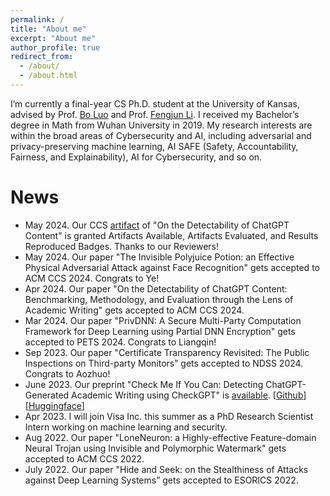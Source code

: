 ```yaml
---
permalink: /
title: "About me"
excerpt: "About me"
author_profile: true
redirect_from: 
  - /about/
  - /about.html
---
```


I’m currently a final-year CS Ph.D. student at the University of Kansas, advised by Prof. [Bo Luo](http://www.ittc.ku.edu/~bluo/) and Prof. [Fengjun Li](http://www.ittc.ku.edu/~fli/index.html). I received my Bachelor’s degree in Math from Wuhan University in 2019. My research interests are within the broad areas of Cybersecurity and AI, including adversarial and privacy-preserving machine learning, AI SAFE (Safety, Accountability, Fairness, and Explainability), AI for Cybersecurity, and so on.

<p style="color: red;">
<!--I am to join Boise State University as a Tenure-Track Assistant Professor in Fall 2024. I am looking for self-motivated students to join my group. Please contact me at {julianzy2024 AT gmail DOT com} if you are interested! -->
</p>

News
======
* May 2024. Our CCS [artifact](10.5281/zenodo.11046882) of "On the Detectability of ChatGPT Content" is granted Artifacts Available, Artifacts Evaluated, and Results Reproduced Badges. Thanks to our Reviewers!
* May 2024. Our paper "The Invisible Polyjuice Potion: an Effective Physical Adversarial Attack against Face Recognition" gets accepted to ACM CCS 2024. Congrats to Ye!
* Apr 2024. Our paper "On the Detectability of ChatGPT Content: Benchmarking, Methodology, and Evaluation through the Lens of Academic Writing" gets accepted to ACM CCS 2024. 
* Mar 2024. Our paper "PrivDNN: A Secure Multi-Party Computation Framework for Deep Learning using Partial DNN Encryption" gets accepted to PETS 2024. Congrats to Liangqin!
* Sep 2023. Our paper "Certificate Transparency Revisited: The Public Inspections on Third-party Monitors” gets accepted to NDSS 2024. Congrats to Aozhuo!
* June 2023. Our preprint "Check Me If You Can: Detecting ChatGPT-Generated Academic Writing using CheckGPT" is [available](https://arxiv.org/abs/2306.05524). [[Github](https://github.com/liuzey/CheckGPT)][[Huggingface](https://huggingface.co/julianzy/CheckGPT)]
* Apr 2023. I will join Visa Inc. this summer as a PhD Research Scientist Intern working on machine learning and security.
* Aug 2022. Our paper "LoneNeuron: a Highly-effective Feature-domain Neural Trojan using Invisible and Polymorphic Watermark" gets accepted to ACM CCS 2022.
* July 2022. Our paper "Hide and Seek: on the Stealthiness of Attacks against Deep Learning Systems” gets accepted to ESORICS 2022.
